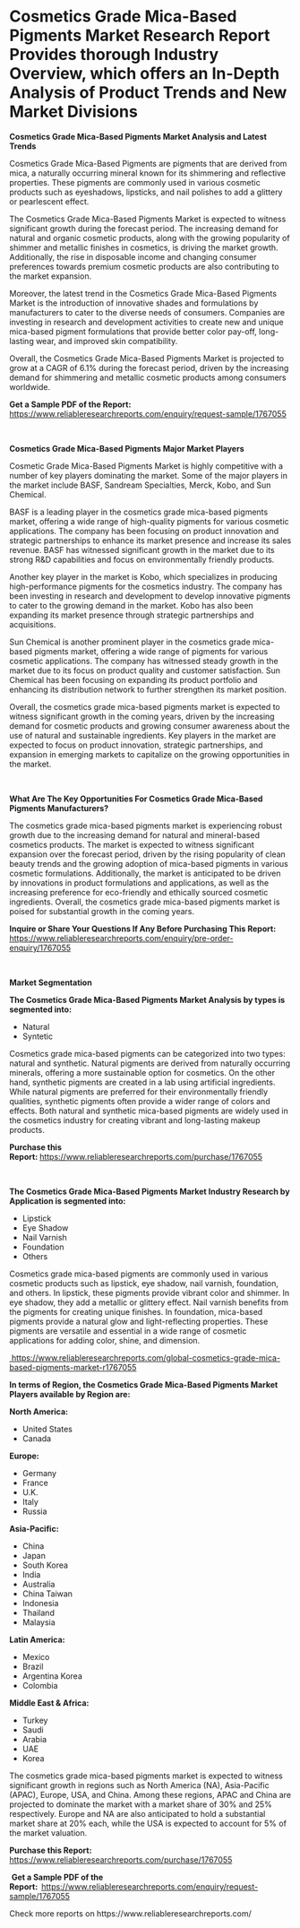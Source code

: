 <p><h1>Cosmetics Grade Mica-Based Pigments Market Research Report Provides thorough Industry Overview, which offers an In-Depth Analysis of Product Trends and New Market Divisions</h1></p><p><strong>Cosmetics Grade Mica-Based Pigments Market Analysis and Latest Trends</strong></p>
<p><p>Cosmetics Grade Mica-Based Pigments are pigments that are derived from mica, a naturally occurring mineral known for its shimmering and reflective properties. These pigments are commonly used in various cosmetic products such as eyeshadows, lipsticks, and nail polishes to add a glittery or pearlescent effect.</p><p>The Cosmetics Grade Mica-Based Pigments Market is expected to witness significant growth during the forecast period. The increasing demand for natural and organic cosmetic products, along with the growing popularity of shimmer and metallic finishes in cosmetics, is driving the market growth. Additionally, the rise in disposable income and changing consumer preferences towards premium cosmetic products are also contributing to the market expansion.</p><p>Moreover, the latest trend in the Cosmetics Grade Mica-Based Pigments Market is the introduction of innovative shades and formulations by manufacturers to cater to the diverse needs of consumers. Companies are investing in research and development activities to create new and unique mica-based pigment formulations that provide better color pay-off, long-lasting wear, and improved skin compatibility.</p><p>Overall, the Cosmetics Grade Mica-Based Pigments Market is projected to grow at a CAGR of 6.1% during the forecast period, driven by the increasing demand for shimmering and metallic cosmetic products among consumers worldwide.</p></p>
<p><strong>Get a Sample PDF of the Report:&nbsp;</strong> <a href="https://www.reliableresearchreports.com/enquiry/request-sample/1767055">https://www.reliableresearchreports.com/enquiry/request-sample/1767055</a></p>
<p>&nbsp;</p>
<p><strong>Cosmetics Grade Mica-Based Pigments Major Market Players</strong></p>
<p><p>Cosmetic Grade Mica-Based Pigments Market is highly competitive with a number of key players dominating the market. Some of the major players in the market include BASF, Sandream Specialties, Merck, Kobo, and Sun Chemical.</p><p>BASF is a leading player in the cosmetics grade mica-based pigments market, offering a wide range of high-quality pigments for various cosmetic applications. The company has been focusing on product innovation and strategic partnerships to enhance its market presence and increase its sales revenue. BASF has witnessed significant growth in the market due to its strong R&D capabilities and focus on environmentally friendly products.</p><p>Another key player in the market is Kobo, which specializes in producing high-performance pigments for the cosmetics industry. The company has been investing in research and development to develop innovative pigments to cater to the growing demand in the market. Kobo has also been expanding its market presence through strategic partnerships and acquisitions.</p><p>Sun Chemical is another prominent player in the cosmetics grade mica-based pigments market, offering a wide range of pigments for various cosmetic applications. The company has witnessed steady growth in the market due to its focus on product quality and customer satisfaction. Sun Chemical has been focusing on expanding its product portfolio and enhancing its distribution network to further strengthen its market position.</p><p>Overall, the cosmetics grade mica-based pigments market is expected to witness significant growth in the coming years, driven by the increasing demand for cosmetic products and growing consumer awareness about the use of natural and sustainable ingredients. Key players in the market are expected to focus on product innovation, strategic partnerships, and expansion in emerging markets to capitalize on the growing opportunities in the market.</p></p>
<p>&nbsp;</p>
<p><strong>What Are The Key Opportunities For Cosmetics Grade Mica-Based Pigments Manufacturers?</strong></p>
<p><p>The cosmetics grade mica-based pigments market is experiencing robust growth due to the increasing demand for natural and mineral-based cosmetics products. The market is expected to witness significant expansion over the forecast period, driven by the rising popularity of clean beauty trends and the growing adoption of mica-based pigments in various cosmetic formulations. Additionally, the market is anticipated to be driven by innovations in product formulations and applications, as well as the increasing preference for eco-friendly and ethically sourced cosmetic ingredients. Overall, the cosmetics grade mica-based pigments market is poised for substantial growth in the coming years.</p></p>
<p><strong>Inquire or Share Your Questions If Any Before Purchasing This Report:</strong> <a href="https://www.reliableresearchreports.com/enquiry/pre-order-enquiry/1767055">https://www.reliableresearchreports.com/enquiry/pre-order-enquiry/1767055</a></p>
<p>&nbsp;</p>
<p><strong>Market Segmentation</strong></p>
<p><strong>The Cosmetics Grade Mica-Based Pigments Market Analysis by types is segmented into:</strong></p>
<p><ul><li>Natural</li><li>Syntetic</li></ul></p>
<p><p>Cosmetics grade mica-based pigments can be categorized into two types: natural and synthetic. Natural pigments are derived from naturally occurring minerals, offering a more sustainable option for cosmetics. On the other hand, synthetic pigments are created in a lab using artificial ingredients. While natural pigments are preferred for their environmentally friendly qualities, synthetic pigments often provide a wider range of colors and effects. Both natural and synthetic mica-based pigments are widely used in the cosmetics industry for creating vibrant and long-lasting makeup products.</p></p>
<p><strong>Purchase this Report:&nbsp;</strong><a href="https://www.reliableresearchreports.com/purchase/1767055">https://www.reliableresearchreports.com/purchase/1767055</a></p>
<p>&nbsp;</p>
<p><strong>The Cosmetics Grade Mica-Based Pigments Market Industry Research by Application is segmented into:</strong></p>
<p><ul><li>Lipstick</li><li>Eye Shadow</li><li>Nail Varnish</li><li>Foundation</li><li>Others</li></ul></p>
<p><p>Cosmetics grade mica-based pigments are commonly used in various cosmetic products such as lipstick, eye shadow, nail varnish, foundation, and others. In lipstick, these pigments provide vibrant color and shimmer. In eye shadow, they add a metallic or glittery effect. Nail varnish benefits from the pigments for creating unique finishes. In foundation, mica-based pigments provide a natural glow and light-reflecting properties. These pigments are versatile and essential in a wide range of cosmetic applications for adding color, shine, and dimension.</p></p>
<p><a href="https://www.reliableresearchreports.com/global-cosmetics-grade-mica-based-pigments-market-r1767055">&nbsp;https://www.reliableresearchreports.com/global-cosmetics-grade-mica-based-pigments-market-r1767055</a></p>
<p><strong>In terms of Region, the Cosmetics Grade Mica-Based Pigments Market Players available by Region are:</strong></p>
<p>
    <p> <strong> North America: </strong>
        <ul>
            <li>United States</li>
            <li>Canada</li>
        </ul>
        </p> 
    <p> <strong> Europe: </strong>
        <ul>
            <li>Germany</li>
            <li>France</li>
            <li>U.K.</li>
            <li>Italy</li>
            <li>Russia</li>
        </ul>
        </p> 
    <p> <strong> Asia-Pacific: </strong>
        <ul>
            <li>China</li>
            <li>Japan</li>
            <li>South Korea</li>
            <li>India</li>
            <li>Australia</li>
            <li>China Taiwan</li>
            <li>Indonesia</li>
            <li>Thailand</li>
            <li>Malaysia</li>
        </ul>
        </p> 
    <p> <strong> Latin America: </strong>
        <ul>
            <li>Mexico</li>
            <li>Brazil</li>
            <li>Argentina Korea</li>
            <li>Colombia</li>
        </ul>
        </p> 
    <p> <strong> Middle East & Africa: </strong>
        <ul>
            <li>Turkey</li>
            <li>Saudi</li>
            <li>Arabia</li>
            <li>UAE</li>
            <li>Korea</li>
        </ul>
    </p>
    </p>
<p><p>The cosmetics grade mica-based pigments market is expected to witness significant growth in regions such as North America (NA), Asia-Pacific (APAC), Europe, USA, and China. Among these regions, APAC and China are projected to dominate the market with a market share of 30% and 25% respectively. Europe and NA are also anticipated to hold a substantial market share at 20% each, while the USA is expected to account for 5% of the market valuation.</p></p>
<p><strong>Purchase this Report: </strong><a href="https://www.reliableresearchreports.com/purchase/1767055">https://www.reliableresearchreports.com/purchase/1767055</a></p>
<p>&nbsp;<strong>Get a Sample PDF of the Report:&nbsp;&nbsp;</strong><a href="https://www.reliableresearchreports.com/enquiry/request-sample/1767055">https://www.reliableresearchreports.com/enquiry/request-sample/1767055</a></p>
<p><strong></strong></p>
<p>Check more reports on https://www.reliableresearchreports.com/</p>